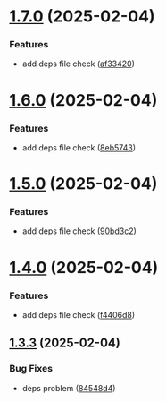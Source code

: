 # [1.7.0](https://github.com/tardis-ksh/tencent-cloud-cdn-push-paths-cache/compare/v1.6.0...v1.7.0) (2025-02-04)


### Features

* add deps file check ([af33420](https://github.com/tardis-ksh/tencent-cloud-cdn-push-paths-cache/commit/af3342005e069d537a57d3583589738b9a8d0f49))



# [1.6.0](https://github.com/tardis-ksh/tencent-cloud-cdn-push-paths-cache/compare/v1.5.0...v1.6.0) (2025-02-04)


### Features

* add deps file check ([8eb5743](https://github.com/tardis-ksh/tencent-cloud-cdn-push-paths-cache/commit/8eb5743760051a6912cdc4fe431429b1de39409b))



# [1.5.0](https://github.com/tardis-ksh/tencent-cloud-cdn-push-paths-cache/compare/v1.4.0...v1.5.0) (2025-02-04)


### Features

* add deps file check ([90bd3c2](https://github.com/tardis-ksh/tencent-cloud-cdn-push-paths-cache/commit/90bd3c22a74ccd2874760f097108df80ba7744e1))



# [1.4.0](https://github.com/tardis-ksh/tencent-cloud-cdn-push-paths-cache/compare/v1.3.3...v1.4.0) (2025-02-04)


### Features

* add deps file check ([f4406d8](https://github.com/tardis-ksh/tencent-cloud-cdn-push-paths-cache/commit/f4406d8fd4fba377e99eaa7d80234c3c69552e37))



## [1.3.3](https://github.com/tardis-ksh/tencent-cloud-cdn-push-paths-cache/compare/v1.3.2...v1.3.3) (2025-02-04)


### Bug Fixes

* deps problem ([84548d4](https://github.com/tardis-ksh/tencent-cloud-cdn-push-paths-cache/commit/84548d4f2fdd9f8749c9b852e376a2459f963c4b))



